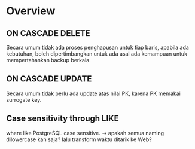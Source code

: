 # Overview

## ON CASCADE DELETE   
Secara umum tidak ada proses penghapusan untuk tiap baris, apabila ada kebutuhan, boleh dipertimbangkan untuk ada asal ada kemampuan untuk mempertahankan backup berkala.

## ON CASCADE UPDATE   
Secara umum tidak perlu ada update atas nilai PK, karena PK memakai surrogate key.

## Case sensitivity through LIKE
where like PostgreSQL case sensitive. -> apakah semua naming dilowercase kan saja? lalu transform waktu ditarik ke Web?

